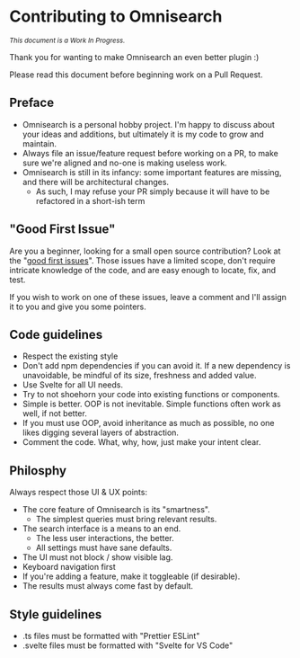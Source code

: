 # Contributing to Omnisearch

_<small>This document is a Work In Progress.</small>_

Thank you for wanting to make Omnisearch an even better plugin :)

Please read this document before beginning work on a Pull Request.

## Preface

- Omnisearch is a personal hobby project. I'm happy to discuss about your ideas and additions, but ultimately it is my code to grow and maintain.
- Always file an issue/feature request before working on a PR, to make sure we're aligned and no-one is making useless work.
- Omnisearch is still in its infancy: some important features are missing, and there will be architectural changes.
  - As such, I may refuse your PR simply because it will have to be refactored in a short-ish term

## "Good First Issue"

Are you a beginner, looking for a small open source contribution? Look at the "[good first issues](https://github.com/scambier/obsidian-omnisearch/labels/good%20first%20issue)". Those issues have a limited scope, don't require intricate knowledge of the code, and are easy enough to locate, fix, and test.

If you wish to work on one of these issues, leave a comment and I'll assign it to you and give you some pointers.

## Code guidelines

- Respect the existing style
- Don't add npm dependencies if you can avoid it. If a new dependency is unavoidable, be mindful of its size, freshness and added value.
- Use Svelte for all UI needs.
- Try to not shoehorn your code into existing functions or components.
- Simple is better. OOP is not inevitable. Simple functions often work as well, if not better.
- If you must use OOP, avoid inheritance as much as possible, no one likes digging several layers of abstraction.
- Comment the code. What, why, how, just make your intent clear.

## Philosphy

Always respect those UI & UX points:
- The core feature of Omnisearch is its "smartness".
  - The simplest queries must bring relevant results.
- The search interface is a means to an end.
  - The less user interactions, the better.
  - All settings must have sane defaults.
- The UI must not block / show visible lag.
- Keyboard navigation first
- If you're adding a feature, make it toggleable (if desirable).
- The results must always come fast by default.

## Style guidelines

- .ts files must be formatted with "Prettier ESLint"
- .svelte files must be formatted with "Svelte for VS Code"
